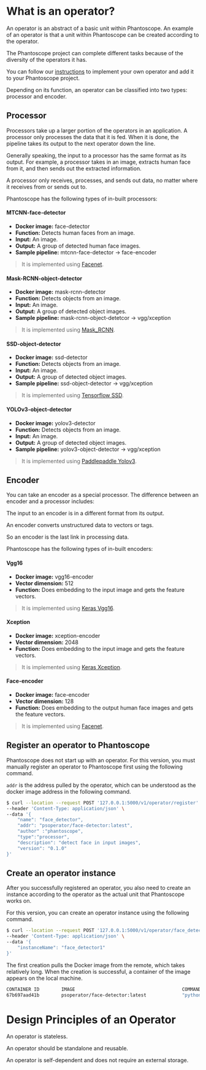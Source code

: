 # What is an operator?

An operator is an abstract of a basic unit within Phantoscope. An example of an operator is that a unit within Phantoscope can be created according to the operator.

The Phantoscope project can complete different tasks because of the diversity of the operators it has.

You can follow our [instructions](../../../../operators/HowToAddAnOperator.md) to implement your own operator and add it to your Phantoscope project. 

Depending on its function, an operator can be classified into two types: processor and encoder. 

## Processor
Processors take up a larger portion of the operators in an application. A processor only processes the data that it is fed. When it is done, the pipeline takes its output to the next operator down the line. 

Generally speaking, the input to a processor has the same format as its output. For example, a processor takes in an image, extracts human face from it, and then sends out the extracted information. 

A processor only receives, processes, and sends out data, no matter where it receives from or sends out to.

Phantoscope has the following types of in-built processors: 

#### MTCNN-face-detector

- **Docker image:** face-detector
- **Function:** Detects human faces from an image. 
- **Input:** An image.
- **Output:** A group of detected human face images. 
- **Sample pipeline:** mtcnn-face-detector -> face-encoder

> It is implemented using [Facenet](https://github.com/davidsandberg/facenet.git).

#### Mask-RCNN-object-detector

- **Docker image:** mask-rcnn-detector
- **Function:** Detects objects from an image. 
- **Input:** An image.
- **Output:** A group of detected object images. 
- **Sample pipeline:** mask-rcnn-object-detetcor -> vgg/xception

> It is implemented using [Mask_RCNN](https://github.com/matterport/Mask_RCNN).

#### SSD-object-detector

- **Docker image:** ssd-detector
- **Function:** Detects objects from an image. 
- **Input:** An image.
- **Output:** A group of detected object images. 
- **Sample pipeline:** ssd-object-detector -> vgg/xception

> It is implemented using [Tensorflow SSD](https://github.com/scanner-research/scannertools/blob/master/scannertools/scannertools/object_detection.py).

#### YOLOv3-object-detector

- **Docker image:** yolov3-detector
- **Function:** Detects objects from an image. 
- **Input:** An image.
- **Output:** A group of detected object images.
- **Sample pipeline:** yolov3-object-detector -> vgg/xception

> It is implemented using [Paddlepaddle Yolov3](https://github.com/PaddlePaddle/PaddleDetection).

## Encoder

You can take an encoder as a special processor. The difference between an encoder and a processor includes: 

The input to an encoder is in a different format from its output.

An encoder converts unstructured data to vectors or tags.

So an encoder is the last link in processing data. 

Phantoscope has the following types of in-built encoders: 

#### Vgg16

- **Docker image:** vgg16-encoder
- **Vector dimension:** 512
- **Function:** Does embedding to the input image and gets the feature vectors.

> It is implemented using [Keras Vgg16](https://keras.io/zh/applications/).

#### Xception

- **Docker image:** xception-encoder
- **Vector dimension:** 2048
- **Function:** Does embedding to the input image and gets the feature vectors.

> It is implemented using [Keras Xception](https://keras.io/zh/applications/).

#### Face-encoder

- **Docker image:** face-encoder
- **Vector dimension:** 128
- **Function:** Does embedding to the output human face images and gets the feature vectors.

> It is implemented using [Facenet](https://github.com/davidsandberg/facenet.git).


## Register an operator to Phantoscope

Phantoscope does not start up with an operator. For this version, you must manually register an operator to Phantoscope first using the following command.

`addr` is the address pulled by the operator, which can be understood as the docker image address in the following command.

```bash
$ curl --location --request POST '127.0.0.1:5000/v1/operator/register' \
--header 'Content-Type: application/json' \
--data '{
    "name": "face_detector",
    "addr": "psoperator/face-detector:latest",
    "author" :"phantoscope",
    "type":"processor",
    "description": "detect face in input images",
    "version": "0.1.0"
}'
```

## Create an operator instance

After you successfully registered an operator, you also need to create an instance according to the operator as the actual unit that Phantoscope works on.

For this version, you can create an operator instance using the following command.

```bash
$ curl --location --request POST '127.0.0.1:5000/v1/operator/face_detector/instances' \
--header 'Content-Type: application/json' \
--data '{
    "instanceName": "face_detector1" 
}'
```

The first creation pulls the Docker image from the remote, which takes relatively long. When the creation is successful, a container of the image appears on the local machine.

```bash
CONTAINER ID        IMAGE                                       COMMAND                  CREATED             STATUS              PORTS                                                NAMES
67b697aad41b        psoperator/face-detector:latest             "python3 server.py"      26 seconds ago      Up 25 seconds       51001/tcp, 0.0.0.0:32768->80/tcp                     phantoscope_face_detector_face_detector1
```


# Design Principles of an Operator

An operator is stateless. 

An operator should be standalone and reusable. 

An operator is self-dependent and does not require an external storage. 
